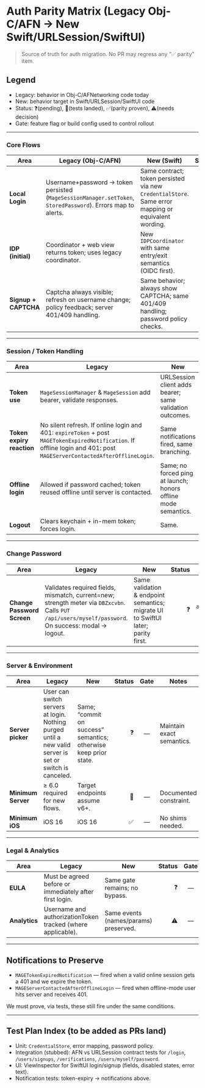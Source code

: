 # Auth Parity Matrix (Legacy Obj-C/AFN → New Swift/URLSession/SwiftUI)

> Source of truth for auth migration. No PR may regress any “✅ parity” item.

## Legend
- Legacy: behavior in Obj-C/AFNetworking code today
- New: behavior target in Swift/URLSession/SwiftUI code
- Status: ❓(pending), 🧪(tests landed), ✅(parity proven), ⚠️(needs decision)
- Gate: feature flag or build config used to control rollout

---

### Core Flows

| Area | Legacy (Obj-C/AFN) | New (Swift) | Status | Gate | Notes |
|---|---|---|---:|:---:|---|
| **Local Login** | Username+password → token persisted (`MageSessionManager.setToken`, `StoredPassword`). Errors map to alerts. | Same contract; token persisted via new `CredentialStore`. Same error mapping or equivalent wording. | ❓ | — | Preserve strings semantically (exact match not required). iOS 16+. |
| **IDP (initial)** | Coordinator + web view returns token; uses legacy coordinator. | New `IDPCoordinator` with same entry/exit semantics (OIDC first). | ❓ | `authNextGenEnabled` | Scope = OIDC first; confirm SAML later. |
| **Signup + CAPTCHA** | Captcha always visible; refresh on username change; policy feedback; server 401/409 handling. | Same behavior; always show CAPTCHA; same 401/409 handling; password policy checks. | ❓ | `authNextGenEnabled` | Keep “always visible CAPTCHA” invariant. |

---

### Session / Token Handling

| Area | Legacy | New | Status | Gate | Notes |
|---|---|---|---:|:---:|---|
| **Token use** | `MageSessionManager` & `MageSession` add bearer, validate responses. | URLSession client adds bearer; same validation outcomes. | ❓ | — | Same exempt paths: signin/authorize/devices/password/auth/token. |
| **Token expiry reaction** | No silent refresh. If online login and 401: `expireToken` + post `MAGETokenExpiredNotification`. If offline login and 401: post `MAGEServerContactedAfterOfflineLogin`. | Same notifications fired, same branching. | ❓ | — | Derived from `MageSessionManager.m` and `MageSession.swift`. |
| **Offline login** | Allowed if password cached; token reused offline until server is contacted. | Same; no forced ping at launch; honors offline mode semantics. | ❓ | — | Confirm exact cached-password signal we will key off. |
| **Logout** | Clears keychain + in-mem token; forces login. | Same. | ❓ | — | — |

---

### Change Password

| Area | Legacy | New | Status | Gate | Notes |
|---|---|---|---:|:---:|---|
| **Change Password Screen** | Validates required fields, mismatch, current=new; strength meter via `DBZxcvbn`. Calls `PUT /api/users/myself/password`. On success: modal → logout. | Same validation & endpoint semantics; migrate UI to SwiftUI later; parity first. | ❓ | `authNextGenEnabled` (when migrated) | Until migration, legacy VC remains. |

---

### Server & Environment

| Area | Legacy | New | Status | Gate | Notes |
|---|---|---|---:|:---:|---|
| **Server picker** | User can switch servers at login. Nothing purged until a new valid server is set or switch is canceled. | Same; “commit on success” semantics; otherwise keep prior state. | ❓ | — | Maintain exact semantics. |
| **Minimum Server** | ≥ 6.0 required for new flows. | Target endpoints assume v6+. | 🧪 | — | Documented constraint. |
| **Minimum iOS** | iOS 16 | iOS 16 | ✅ | — | No shims needed. |

---

### Legal & Analytics

| Area | Legacy | New | Status | Gate | Notes |
|---|---|---|---:|:---:|---|
| **EULA** | Must be agreed before or immediately after first login. | Same gate remains; no bypass. | ❓ | — | Confirm exact screen/timing. |
| **Analytics** | Username and authorizationToken tracked (where applicable). | Same events (names/params) preserved. | ⚠️ | — | Need exact event names & locations. |

---

## Notifications to Preserve

- `MAGETokenExpiredNotification` — fired when a valid online session gets a 401 and we expire the token.
- `MAGEServerContactedAfterOfflineLogin` — fired when offline-mode user hits server and receives 401.

We must prove, via tests, these still fire under the same conditions.

---

## Test Plan Index (to be added as PRs land)

- Unit: `CredentialStore`, error mapping, password policy.
- Integration (stubbed): AFN vs URLSession contract tests for `/login`, `/users/signups`, `/verifications`, `/users/myself/password`.
- UI: ViewInspector for SwiftUI login/signup (fields, disabled states, error text).
- Notification tests: token-expiry → notifications above.

